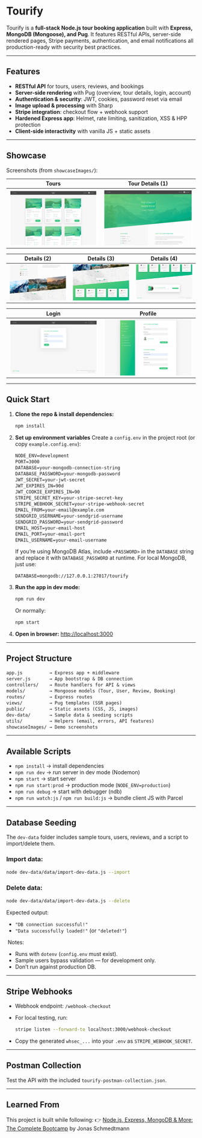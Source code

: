 #  Tourify

Tourify is a **full-stack Node.js tour booking application** built with **Express, MongoDB (Mongoose), and Pug**.
It features RESTful APIs, server-side rendered pages, Stripe payments, authentication, and email notifications  all production-ready with security best practices.

---

##  Features

* **RESTful API** for tours, users, reviews, and bookings
* **Server-side rendering** with Pug (overview, tour details, login, account)
* **Authentication & security**: JWT, cookies, password reset via email
* **Image upload & processing** with Sharp
* **Stripe integration**: checkout flow + webhook support
* **Hardened Express app**: Helmet, rate limiting, sanitization, XSS & HPP protection
* **Client-side interactivity** with vanilla JS + static assets

---

##  Showcase

Screenshots (from `showcaseImages/`):

|                              Tours                             |                                   Tour Details (1)                                  |
| :------------------------------------------------------------: | :---------------------------------------------------------------------------------: |
| <img src="showcaseImages/Tours.png" alt="Tours" width="420" /> | <img src="showcaseImages/tour%20firstview.png" alt="Tour first view" width="420" /> |

|                                      Details (2)                                      |                                     Details (3)                                     |                                      Details (4)                                      |
| :-----------------------------------------------------------------------------------: | :---------------------------------------------------------------------------------: | :-----------------------------------------------------------------------------------: |
| <img src="showcaseImages/tour%20secondView.png" alt="Tour second view" width="300" /> | <img src="showcaseImages/tour%20thirdView.png" alt="Tour third view" width="300" /> | <img src="showcaseImages/tour%20fourthView.png" alt="Tour fourth view" width="300" /> |

|                              Login                             |                               Profile                              |
| :------------------------------------------------------------: | :----------------------------------------------------------------: |
| <img src="showcaseImages/login.png" alt="Login" width="360" /> | <img src="showcaseImages/profile.png" alt="Profile" width="360" /> |

---

##  Quick Start

1. **Clone the repo & install dependencies:**

   ```bash
   npm install
   ```

2. **Set up environment variables**
   Create a `config.env` in the project root (or copy `example.config.env`):

   ```env
   NODE_ENV=development
   PORT=3000
   DATABASE=your-mongodb-connection-string
   DATABASE_PASSWORD=your-mongodb-password
   JWT_SECRET=your-jwt-secret
   JWT_EXPIRES_IN=90d
   JWT_COOKIE_EXPIRES_IN=90
   STRIPE_SECRET_KEY=your-stripe-secret-key
   STRIPE_WEBHOOK_SECRET=your-stripe-webhook-secret
   EMAIL_FROM=your-email@example.com
   SENDGRID_USERNAME=your-sendgrid-username
   SENDGRID_PASSWORD=your-sendgrid-password
   EMAIL_HOST=your-email-host
   EMAIL_PORT=your-email-port
   EMAIL_USERNAME=your-email-username
   ```

    If you’re using MongoDB Atlas, include `<PASSWORD>` in the `DATABASE` string and replace it with `DATABASE_PASSWORD` at runtime.
   For local MongoDB, just use:

   ```
   DATABASE=mongodb://127.0.0.1:27017/tourify
   ```

3. **Run the app in dev mode:**

   ```bash
   npm run dev
   ```

   Or normally:

   ```bash
   npm start
   ```

4. **Open in browser:**
   [http://localhost:3000](http://localhost:3000)

---

##  Project Structure

```
app.js          → Express app + middleware
server.js       → App bootstrap & DB connection
controllers/    → Route handlers for API & views
models/         → Mongoose models (Tour, User, Review, Booking)
routes/         → Express routes
views/          → Pug templates (SSR pages)
public/         → Static assets (CSS, JS, images)
dev-data/       → Sample data & seeding scripts
utils/          → Helpers (email, errors, API features)
showcaseImages/ → Demo screenshots
```

---

##  Available Scripts

* `npm install` → install dependencies
* `npm run dev` → run server in dev mode (Nodemon)
* `npm start` → start server
* `npm run start:prod` → production mode (`NODE_ENV=production`)
* `npm run debug` → start with debugger (ndb)
* `npm run watch:js` / `npm run build:js` → bundle client JS with Parcel

---

##  Database Seeding

The `dev-data` folder includes sample tours, users, reviews, and a script to import/delete them.

### Import data:

```bash
node dev-data/data/import-dev-data.js --import
```

### Delete data:

```bash
node dev-data/data/import-dev-data.js --delete
```

 Expected output:

* `"DB connection successful!"`
* `"Data successfully loaded!"` (or `"deleted!"`)

️ Notes:

* Runs with `dotenv` (`config.env` must exist).
* Sample users bypass validation — for development only.
* Don’t run against production DB.

---

##  Stripe Webhooks

* Webhook endpoint: `/webhook-checkout`
* For local testing, run:

  ```bash
  stripe listen --forward-to localhost:3000/webhook-checkout
  ```
* Copy the generated `whsec_...` into your `.env` as `STRIPE_WEBHOOK_SECRET`.

---

##  Postman Collection

Test the API with the included `tourify-postman-collection.json`.

---

##  Learned From

This project is built while following:
👉 [Node.js, Express, MongoDB & More: The Complete Bootcamp](https://www.udemy.com/course/nodejs-express-mongodb-bootcamp/) by Jonas Schmedtmann

